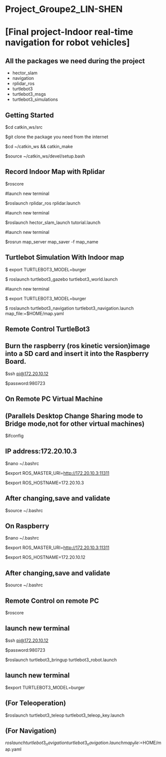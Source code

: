 # Project_Groupe2_LIN-SHEN


# [Final project-Indoor real-time navigation for robot vehicles]

All the packages we need during the project
-------------------------------------------
- hector_slam
- navigation
- rplidar_ros
- turtlebot3
- turtlebot3_msgs
- turtlebot3_simulations  

Getting Started  
---------------

$cd catkin_ws/src

$git clone the package you need from the internet  

$cd ~/catkin_ws && catkin_make  

$source ~/catkin_ws/devel/setup.bash  

Record Indoor Map with Rplidar  
------------------------------
$roscore  

#launch new terminal

$roslaunch rplidar_ros rplidar.launch  

#launch new terminal  

$roslaunch hector_slam_launch tutorial.launch  

#launch new terminal  

$rosrun map_server map_saver -f  map_name  

Turtlebot Simulation With Indoor map  
------------------------------------
$ export TURTLEBOT3_MODEL=burger  

$ roslaunch turtlebot3_gazebo turtlebot3_world.launch  

#launch new terminal  

$ export TURTLEBOT3_MODEL=burger  

$ roslaunch turtlebot3_navigation turtlebot3_navigation.launch map_file:=$HOME/map.yaml  

Remote Control TurtleBot3  
-------------------------
Burn the raspberry (ros kinetic version)image into a SD card and insert it into the Raspberry Board.  
---------------------------------------------------------------------------------------------------
$ssh pi@172.20.10.12  

$password:980723  

On Remote PC Virtual Machine  
----------------------------
(Parallels Desktop Change Sharing mode to Bridge mode,not for other virtual machines)  
-------------------------------------------------------------------------------------
$ifconfig  

IP address:172.20.10.3  
-----------------------
$nano ~/.bashrc  

$export ROS_MASTER_URI=http://172.20.10.3:11311  

$export ROS_HOSTNAME=172.20.10.3  

After changing,save and validate  
--------------------------------
$source ~/.bashrc  

On Raspberry  
------------
$nano ~/.bashrc  

$export ROS_MASTER_URI=http://172.20.10.3:11311  

$export ROS_HOSTNAME=172.20.10.12  

After changing,save and validate  
--------------------------------
$source ~/.bashrc  

Remote Control on remote PC  
---------------------------
$roscore  

launch new terminal  
-------------------
$ssh pi@172.20.10.12  

$password:980723  

$roslaunch turtlebot3_bringup turtlebot3_robot.launch  

launch new terminal  
-------------------
$export TURTLEBOT3_MODEL=burger  

(For Teleoperation)  
-------------------
$roslaunch turtlebot3_teleop turtlebot3_teleop_key.launch  

(For Navigation)  
----------------
$roslaunch turtlebot3_navigation turtlebot3_navigation.launch map_file:=$HOME/map.yaml  
